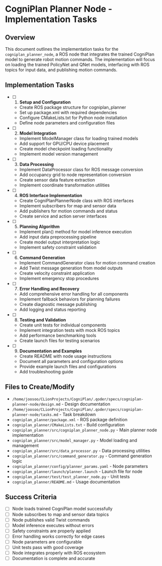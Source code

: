 # CogniPlan Planner Node - Implementation Tasks

## Overview
This document outlines the implementation tasks for the `cogniplan_planner_node`, a ROS node that integrates the trained CogniPlan model to generate robot motion commands. The implementation will focus on loading the trained PolicyNet and QNet models, interfacing with ROS topics for input data, and publishing motion commands.

## Implementation Tasks

- [ ] 1. **Setup and Configuration**
  - Create ROS package structure for cogniplan_planner
  - Set up package.xml with required dependencies
  - Configure CMakeLists.txt for Python node installation
  - Define node parameters and configuration files

- [ ] 2. **Model Integration**
  - Implement ModelManager class for loading trained models
  - Add support for GPU/CPU device placement
  - Create model checkpoint loading functionality
  - Implement model version management

- [ ] 3. **Data Processing**
  - Implement DataProcessor class for ROS message conversion
  - Add occupancy grid to node representation conversion
  - Create sensor data feature extraction
  - Implement coordinate transformation utilities

- [ ] 4. **ROS Interface Implementation**
  - Create CogniPlanPlannerNode class with ROS interfaces
  - Implement subscribers for map and sensor data
  - Add publishers for motion commands and status
  - Create service and action server interfaces

- [ ] 5. **Planning Algorithm**
  - Implement plan() method for model inference execution
  - Add input data preprocessing pipeline
  - Create model output interpretation logic
  - Implement safety constraint validation

- [ ] 6. **Command Generation**
  - Implement CommandGenerator class for motion command creation
  - Add Twist message generation from model outputs
  - Create velocity constraint application
  - Implement emergency stop procedures

- [ ] 7. **Error Handling and Recovery**
  - Add comprehensive error handling for all components
  - Implement fallback behaviors for planning failures
  - Create diagnostic message publishing
  - Add logging and status reporting

- [ ] 8. **Testing and Validation**
  - Create unit tests for individual components
  - Implement integration tests with mock ROS topics
  - Add performance benchmarking tools
  - Create launch files for testing scenarios

- [ ] 9. **Documentation and Examples**
  - Create README with node usage instructions
  - Document all parameters and configuration options
  - Provide example launch files and configurations
  - Add troubleshooting guide

## Files to Create/Modify
- `/home/joosoo/CLionProjects/CogniPlan/.qoder/specs/cogniplan-planner-node/design.md` - Design documentation
- `/home/joosoo/CLionProjects/CogniPlan/.qoder/specs/cogniplan-planner-node/tasks.md` - Task breakdown
- `cogniplan_planner/package.xml` - ROS package definition
- `cogniplan_planner/CMakeLists.txt` - Build configuration
- `cogniplan_planner/src/cogniplan_planner_node.py` - Main planner node implementation
- `cogniplan_planner/src/model_manager.py` - Model loading and management
- `cogniplan_planner/src/data_processor.py` - Data processing utilities
- `cogniplan_planner/src/command_generator.py` - Command generation logic
- `cogniplan_planner/config/planner_params.yaml` - Node parameters
- `cogniplan_planner/launch/planner.launch` - Launch file for node
- `cogniplan_planner/test/test_planner_node.py` - Unit tests
- `cogniplan_planner/README.md` - Usage documentation

## Success Criteria
- [ ] Node loads trained CogniPlan model successfully
- [ ] Node subscribes to map and sensor data topics
- [ ] Node publishes valid Twist commands
- [ ] Model inference executes without errors
- [ ] Safety constraints are properly applied
- [ ] Error handling works correctly for edge cases
- [ ] Node parameters are configurable
- [ ] Unit tests pass with good coverage
- [ ] Node integrates properly with ROS ecosystem
- [ ] Documentation is complete and accurate